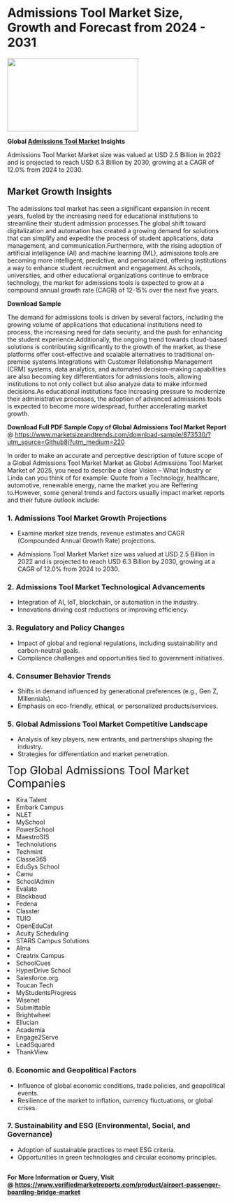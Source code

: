 <H1>Admissions Tool Market Size, Growth and Forecast from 2024 - 2031</H1><img class="aligncenter size-medium wp-image-584254" src="https://thirdeyenews.in/wp-content/uploads/2024/09/Global-Market-Research-300x168.jpeg" alt="" width="300" height="168" /><p><strong>Global&nbsp;<a href="https://www.marketsizeandtrends.com/download-sample/873530/?utm_source=Github8j?utm_medium=220">Admissions Tool Market</a> Insights</strong></p><p>Admissions Tool Market Market size was valued at USD 2.5 Billion in 2022 and is projected to reach USD 6.3 Billion by 2030, growing at a CAGR of 12.0% from 2024 to 2030.</p><p><h2>Market Growth Insights</h2> <p>The admissions tool market has seen a significant expansion in recent years, fueled by the increasing need for educational institutions to streamline their student admission processes.The global shift toward digitalization and automation has created a growing demand for solutions that can simplify and expedite the process of student applications, data management, and communication.Furthermore, with the rising adoption of artificial intelligence (AI) and machine learning (ML), admissions tools are becoming more intelligent, predictive, and personalized, offering institutions a way to enhance student recruitment and engagement.As schools, universities, and other educational organizations continue to embrace technology, the market for admissions tools is expected to grow at a compound annual growth rate (CAGR) of 12-15% over the next five years.</p> <p><strong>Download Sample</strong></p> <p>The demand for admissions tools is driven by several factors, including the growing volume of applications that educational institutions need to process, the increasing need for data security, and the push for enhancing the student experience.Additionally, the ongoing trend towards cloud-based solutions is contributing significantly to the growth of the market, as these platforms offer cost-effective and scalable alternatives to traditional on-premise systems.Integrations with Customer Relationship Management (CRM) systems, data analytics, and automated decision-making capabilities are also becoming key differentiators for admissions tools, allowing institutions to not only collect but also analyze data to make informed decisions.As educational institutions face increasing pressure to modernize their administrative processes, the adoption of advanced admissions tools is expected to become more widespread, further accelerating market growth.</p> <p><span class=""><strong>Download Full PDF Sample Copy of Global Admissions Tool Market Report</strong> @ <a href="https://www.marketsizeandtrends.com/download-sample/873530/?utm_source=Github8j?utm_medium=220" target="_blank">https://www.marketsizeandtrends.com/download-sample/873530/?utm_source=Github8j?utm_medium=220</a></span></p><p>In order to make an accurate and perceptive description of future scope of a Global&nbsp;Admissions Tool Market Market as Global&nbsp;Admissions Tool Market Market of 2025, you need to describe a clear Vision &ndash; What Industry or Linda can you think of for example: Quote from a Technology, healthcare, automotive, renewable energy, name the market you are Reffering to.However, some general trends and factors usually impact market reports and their future outlook include:</p><h3>1.&nbsp;<strong>Admissions Tool Market Growth Projections</strong></h3><ul><li>Examine market size trends, revenue estimates and CAGR (Compounded Annual Growth Rate) projections.</li><li><p>Admissions Tool Market Market size was valued at USD 2.5 Billion in 2022 and is projected to reach USD 6.3 Billion by 2030, growing at a CAGR of 12.0% from 2024 to 2030.</p></li></ul><h3>2.&nbsp;<strong>Admissions Tool Market Technological Advancements</strong></h3><ul><li>Integration of AI, IoT, blockchain, or automation in the industry.</li><li>Innovations driving cost reductions or improving efficiency.</li></ul><h3>3.&nbsp;<strong>Regulatory and Policy Changes</strong></h3><ul><li>Impact of global and regional regulations, including sustainability and carbon-neutral goals.</li><li>Compliance challenges and opportunities tied to government initiatives.</li></ul><h3>4.&nbsp;<strong>Consumer Behavior Trends</strong></h3><ul><li>Shifts in demand influenced by generational preferences (e.g., Gen Z, Millennials).</li><li>Emphasis on eco-friendly, ethical, or personalized products/services.</li></ul><h3>5.&nbsp;<strong>Global Admissions Tool Market Competitive Landscape</strong></h3><ul><li>Analysis of key players, new entrants, and partnerships shaping the industry.</li><li>Strategies for differentiation and market penetration.</li></ul><p data-pm-slice="1 1 []"><span style="color: inherit; font-family: inherit; font-size: 25px;">Top Global Admissions Tool Market Companies</span></p><div class="" data-test-id=""><p><li>Kira Talent</li><li> Embark Campus</li><li> NLET</li><li> MySchool</li><li> PowerSchool</li><li> MaestroSIS</li><li> Technolutions</li><li> Techmint</li><li> Classe365</li><li> EduSys School</li><li> Camu</li><li> SchoolAdmin</li><li> Evalato</li><li> Blackbaud</li><li> Fedena</li><li> Classter</li><li> TUIO</li><li> OpenEduCat</li><li> Acuity Scheduling</li><li> STARS Campus Solutions</li><li> Alma</li><li> Creatrix Campus</li><li> SchoolCues</li><li> HyperDrive School</li><li> Salesforce.org</li><li> Toucan Tech</li><li> MyStudentsProgress</li><li> Wisenet</li><li> Submittable</li><li> Brightwheel</li><li> Ellucian</li><li> Academia</li><li> Engage2Serve</li><li> LeadSquared</li><li> ThankView</li></p></div><h3>6.&nbsp;<strong>Economic and Geopolitical Factors</strong></h3><ul><li>Influence of global economic conditions, trade policies, and geopolitical events.</li><li>Resilience of the market to inflation, currency fluctuations, or global crises.</li></ul><h3>7.&nbsp;<strong>Sustainability and ESG (Environmental, Social, and Governance)</strong></h3><ul><li>Adoption of sustainable practices to meet ESG criteria.</li><li>Opportunities in green technologies and circular economy principles.</li></ul><h2><strong style="font-size: 14px;">For More Information or Query, Visit @&nbsp;</strong><a style="background-color: #ffffff; font-size: 14px;" href="https://www.marketsizeandtrends.com/report/admissions-tool-market/" target="_blank">https://www.verifiedmarketreports.com/product/airport-passenger-boarding-bridge-market</a></h2>
